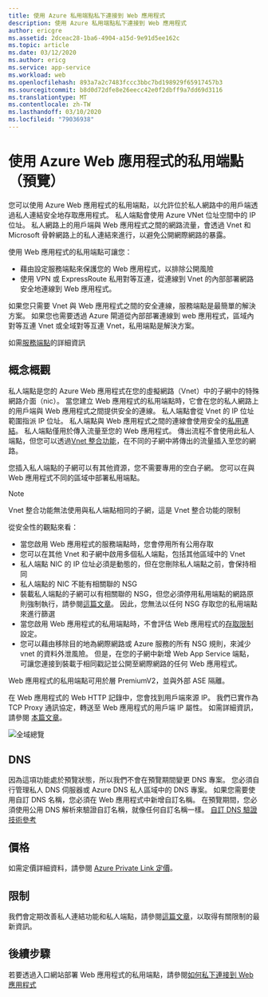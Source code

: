 ```yaml
---
title: 使用 Azure 私用端點私下連接到 Web 應用程式
description: 使用 Azure 私用端點私下連接到 Web 應用程式
author: ericgre
ms.assetid: 2dceac28-1ba6-4904-a15d-9e91d5ee162c
ms.topic: article
ms.date: 03/12/2020
ms.author: ericg
ms.service: app-service
ms.workload: web
ms.openlocfilehash: 893a7a2c7483fccc3bbc7bd198929f65917457b3
ms.sourcegitcommit: b8d0d72dfe8e26eecc42e0f2dbff9a7dd69d3116
ms.translationtype: MT
ms.contentlocale: zh-TW
ms.lasthandoff: 03/10/2020
ms.locfileid: "79036938"
---
```

# <a name="using-private-endpoints-for-azure-web-app-preview"></a>使用 Azure Web 應用程式的私用端點（預覽）

您可以使用 Azure Web 應用程式的私用端點，以允許位於私人網路中的用戶端透過私人連結安全地存取應用程式。 私人端點會使用 Azure VNet 位址空間中的 IP 位址。 私人網路上的用戶端與 Web 應用程式之間的網路流量，會透過 Vnet 和 Microsoft 骨幹網路上的私人連結來進行，以避免公開網際網路的暴露。

使用 Web 應用程式的私用端點可讓您：

- 藉由設定服務端點來保護您的 Web 應用程式，以排除公開風險
- 使用 VPN 或 ExpressRoute 私用對等互連，從連線到 Vnet 的內部部署網路安全地連線到 Web 應用程式。

如果您只需要 Vnet 與 Web 應用程式之間的安全連線，服務端點是最簡單的解決方案。 如果您也需要透過 Azure 閘道從內部部署連線到 web 應用程式，區域內對等互連 Vnet 或全域對等互連 Vnet，私用端點是解決方案。  

如需[服務端點][serviceendpoint]的詳細資訊

## <a name="conceptual-overview"></a>概念概觀

私人端點是您的 Azure Web 應用程式在您的虛擬網路（Vnet）中的子網中的特殊網路介面（nic）。
當您建立 Web 應用程式的私用端點時，它會在您的私人網路上的用戶端與 Web 應用程式之間提供安全的連線。 私人端點會從 Vnet 的 IP 位址範圍指派 IP 位址。
私人端點與 Web 應用程式之間的連線會使用安全的[私用連結][privatelink]。 私人端點僅用於傳入流量至您的 Web 應用程式。 傳出流程不會使用此私人端點，但您可以透過[Vnet 整合功能][vnetintegrationfeature]，在不同的子網中將傳出的流量插入至您的網路。

您插入私人端點的子網可以有其他資源，您不需要專用的空白子網。
您可以在與 Web 應用程式不同的區域中部署私用端點。 

> [!Note]
>Vnet 整合功能無法使用與私人端點相同的子網，這是 Vnet 整合功能的限制

從安全性的觀點來看：

- 當您啟用 Web 應用程式的服務端點時，您會停用所有公用存取
- 您可以在其他 Vnet 和子網中啟用多個私人端點，包括其他區域中的 Vnet
- 私人端點 NIC 的 IP 位址必須是動態的，但在您刪除私人端點之前，會保持相同
- 私人端點的 NIC 不能有相關聯的 NSG
- 裝載私人端點的子網可以有相關聯的 NSG，但您必須停用私用端點的網路原則強制執行，請參閱[這篇文章][disablesecuritype]。 因此，您無法以任何 NSG 存取您的私用端點來進行篩選
- 當您啟用 Web 應用程式的私用端點時，不會評估 Web 應用程式的[存取限制][accessrestrictions]設定。
- 您可以藉由移除目的地為網際網路或 Azure 服務的所有 NSG 規則，來減少 vnet 的資料外泄風險。 但是，在您的子網中新增 Web App Service 端點，可讓您連接到裝載于相同戳記並公開至網際網路的任何 Web 應用程式。

Web 應用程式的私用端點可用於層 PremiumV2，並與外部 ASE 隔離。

在 Web 應用程式的 Web HTTP 記錄中，您會找到用戶端來源 IP。 我們已實作為 TCP Proxy 通訊協定，轉送至 Web 應用程式的用戶端 IP 屬性。 如需詳細資訊，請參閱 [本篇文章][tcpproxy]。

![全域總覽][1]


## <a name="dns"></a>DNS

因為這項功能處於預覽狀態，所以我們不會在預覽期間變更 DNS 專案。 您必須自行管理私人 DNS 伺服器或 Azure DNS 私人區域中的 DNS 專案。 如果您需要使用自訂 DNS 名稱，您必須在 Web 應用程式中新增自訂名稱。 在預覽期間，您必須使用公用 DNS 解析來驗證自訂名稱，就像任何自訂名稱一樣。 [自訂 DNS 驗證技術參考][dnsvalidation]

## <a name="pricing"></a>價格

如需定價詳細資料，請參閱 [Azure Private Link 定價][pricing]。

## <a name="limitations"></a>限制

我們會定期改善私人連結功能和私人端點，請參閱[這篇文章][pllimitations]，以取得有關限制的最新資訊。

## <a name="next-steps"></a>後續步驟

若要透過入口網站部署 Web 應用程式的私用端點，請參閱[如何私下連接到 Web 應用程式][howtoguide]


<!--Image references-->
[1]: ./media/private-endpoint/schemaglobaloverview.png

<!--Links-->
[serviceendpoint]: https://docs.microsoft.com/azure/virtual-network/virtual-network-service-endpoints-overview
[privatelink]: https://docs.microsoft.com/azure/private-link/private-link-overview
[vnetintegrationfeature]: https://docs.microsoft.com/azure/app-service/web-sites-integrate-with-vnet
[disablesecuritype]: https://docs.microsoft.com/azure/private-link/disable-private-endpoint-network-policy
[accessrestrictions]: https://docs.microsoft.com/azure/app-service/app-service-ip-restrictions
[tcpproxy]: https://docs.microsoft.com/azure/private-link/rivate-link-service-overview#getting-connection-information-using-tcp-proxy-v2
[dnsvalidation]: https://docs.microsoft.com/azure/app-service/app-service-web-tutorial-custom-domain
[pllimitations]: https://docs.microsoft.com/azure/private-link/private-endpoint-overview#limitations
[pricing]: https://azure.microsoft.com/pricing/details/private-link/
[howtoguide]: https://docs.microsoft.com/azure/private-link/create-private-endpoint-webapp-portal
